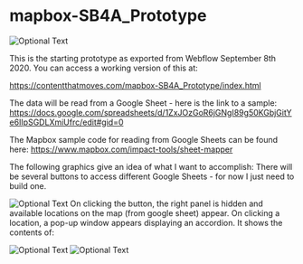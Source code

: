 # mapbox-SB4A_Prototype
 ![Optional Text](../master/storyboards/sitethumb.png)
 
This is the starting prototype as exported from Webflow September 8th 2020.
You can access a working version of this at:

https://contentthatmoves.com/mapbox-SB4A_Prototype/index.html


The data will be read from a Google Sheet - here is the link to a sample:
https://docs.google.com/spreadsheets/d/1ZxJOzGoR6jGNgI89g50KGbjGitYe6IIpSGDLXmiUfrc/edit#gid=0

The Mapbox sample code for reading from Google Sheets can be found here:
https://www.mapbox.com/impact-tools/sheet-mapper

The following graphics give an idea of what I want to accomplish:
There will be several buttons to access different Google Sheets - for now I just need to build one.


![Optional Text](../master/storyboards/SOP.png)
On clicking the button, the right panel is hidden and available locations on the map (from google sheet) appear. On clicking a location, a pop-up window appears displaying an accordion. It shows the contents of:


![Optional Text](../master/storyboards/SOP2.png)
![Optional Text](../master/storyboards/SOP3.png)
